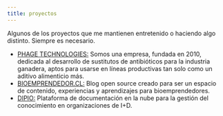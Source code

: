 ```yaml
---
title: proyectos
---
```


Algunos de los proyectos que me mantienen entretenido o haciendo algo distinto. Siempre es necesario.

<ul class="alt">
  <li>
    <i class="fa fa-external-link" aria-hidden="true"></i> <a href="https://pht.cl" target="_blank">PHAGE TECHNOLOGIES:</a> Somos una empresa, fundada en 2010, dedicada al desarrollo de sustitutos de antibióticos para la industria ganadera, aptos para usarse en líneas productivas tan solo como un aditivo alimenticio más.
  </li>
  <li>
    <i class="fa fa-external-link" aria-hidden="true"></i> <a href="https://bioemprendedor.cl" target="_blank">BIOEMPRENDEDOR.CL:</a> Blog open source creado para ser un espacio de contenido, experiencias y aprendizajes para bioemprendedores.
  </li>
  <li>
    <i class="fa fa-external-link" aria-hidden="true"></i> <a href="https://dipio.cl" target="_blank">DIPIO:</a> Plataforma de documentación en la nube para la gestión del conocimiento en organizaciones de I+D.
  </li>
</ul>
